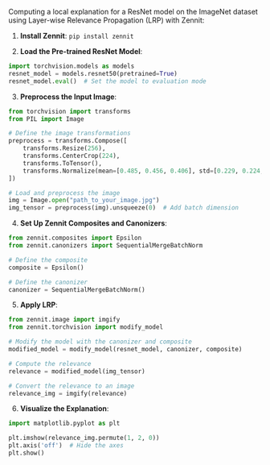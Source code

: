 Computing a local explanation for a ResNet model on the ImageNet dataset using Layer-wise Relevance Propagation (LRP) with Zennit:

1. **Install Zennit**:  `pip install zennit` 

2. **Load the Pre-trained ResNet Model**:
```python
import torchvision.models as models
resnet_model = models.resnet50(pretrained=True)
resnet_model.eval()  # Set the model to evaluation mode
```

3. **Preprocess the Input Image**:
```python
from torchvision import transforms
from PIL import Image

# Define the image transformations
preprocess = transforms.Compose([
    transforms.Resize(256),
    transforms.CenterCrop(224),
    transforms.ToTensor(),
    transforms.Normalize(mean=[0.485, 0.456, 0.406], std=[0.229, 0.224, 0.225]),
])

# Load and preprocess the image
img = Image.open("path_to_your_image.jpg")
img_tensor = preprocess(img).unsqueeze(0)  # Add batch dimension
```

4. **Set Up Zennit Composites and Canonizers**:
```python
from zennit.composites import Epsilon
from zennit.canonizers import SequentialMergeBatchNorm

# Define the composite
composite = Epsilon()

# Define the canonizer
canonizer = SequentialMergeBatchNorm()
```

5. **Apply LRP**:
```python
from zennit.image import imgify
from zennit.torchvision import modify_model

# Modify the model with the canonizer and composite
modified_model = modify_model(resnet_model, canonizer, composite)

# Compute the relevance
relevance = modified_model(img_tensor)

# Convert the relevance to an image
relevance_img = imgify(relevance)
```

6. **Visualize the Explanation**:
```python
import matplotlib.pyplot as plt

plt.imshow(relevance_img.permute(1, 2, 0))
plt.axis('off')  # Hide the axes
plt.show()
```


